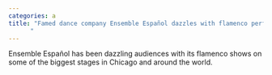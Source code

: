 ```yaml
---
categories: a
title: "Famed dance company Ensemble Español dazzles with flamenco performances
      "
---
```

Ensemble Español has been dazzling audiences with its flamenco shows on some of the biggest stages in Chicago and around the world. 
      